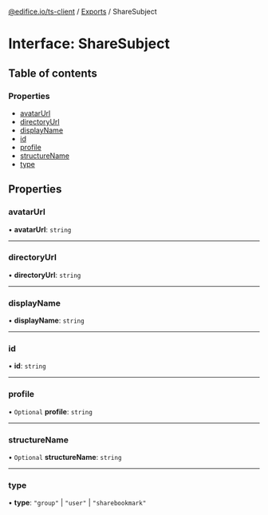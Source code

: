 [@edifice.io/ts-client](../README.md) / [Exports](../modules.md) / ShareSubject

# Interface: ShareSubject

## Table of contents

### Properties

- [avatarUrl](ShareSubject.md#avatarurl)
- [directoryUrl](ShareSubject.md#directoryurl)
- [displayName](ShareSubject.md#displayname)
- [id](ShareSubject.md#id)
- [profile](ShareSubject.md#profile)
- [structureName](ShareSubject.md#structurename)
- [type](ShareSubject.md#type)

## Properties

### avatarUrl

• **avatarUrl**: `string`

___

### directoryUrl

• **directoryUrl**: `string`

___

### displayName

• **displayName**: `string`

___

### id

• **id**: `string`

___

### profile

• `Optional` **profile**: `string`

___

### structureName

• `Optional` **structureName**: `string`

___

### type

• **type**: ``"group"`` \| ``"user"`` \| ``"sharebookmark"``
